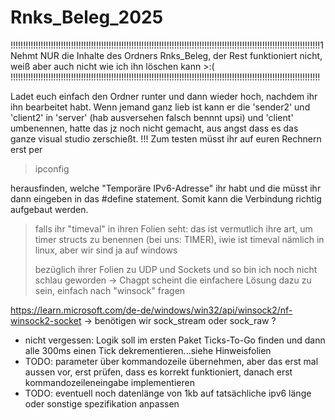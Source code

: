 # Rnks_Beleg_2025
!!!!!!!!!!!!!!!!!!!!!!!!!!!!!!!!!!!!!!!!!!!!!!!!!!!!!!!!!!!!!!!!!!!!!!!!!!!!!!!!!!!!!!!!!!!!!!!!!!!!!!!!!!!!!!!!!!!!!!!!!!!1
Nehmt NUR die Inhalte des Ordners Rnks_Beleg, der Rest funktioniert nicht, weiß aber auch nicht wie ich ihn löschen kann >:(
!!!!!!!!!!!!!!!!!!!!!!!!!!!!!!!!!!!!!!!!!!!!!!!!!!!!!!!!!!!!!!!!!!!!!!!!!!!!!!!!!!!!!!!!!!!!!!!!!!!!!!!!!!!!!!!!!!!!!!!!!!!

Ladet euch einfach den Ordner runter und dann wieder hoch, nachdem ihr ihn bearbeitet habt.
Wenn jemand ganz lieb ist kann er die 'sender2' und 'client2' in 'server' (hab ausversehen falsch bennnt upsi) und 'client' umbenennen, hatte das jz noch nicht gemacht, aus angst dass es das ganze visual studio zerschießt.
!!! Zum testen müsst ihr auf euren Rechnern erst per
>ipconfig

herausfinden, welche "Temporäre IPv6-Adresse" ihr habt und die müsst ihr dann eingeben in das #define statement.
Somit kann die Verbindung richtig aufgebaut werden. 

> falls ihr "timeval" in ihren Folien seht: das ist vermutlich ihre art, um timer structs zu benennen (bei uns: TIMER), iwie ist timeval nämlich in linux, aber wir sind ja auf windows
>
> bezüglich ihrer Folien zu UDP und Sockets und so bin ich noch nicht schlau geworden -> Chagpt scheint die einfachere Lösung dazu zu sein, einfach nach "winsock" fragen
>


https://learn.microsoft.com/de-de/windows/win32/api/winsock2/nf-winsock2-socket
-> benötigen wir sock_stream oder sock_raw ?

* nicht vergessen: Logik soll im ersten Paket Ticks-To-Go finden und dann alle 300ms einen Tick dekrementieren...siehe Hinweisfolien
* TODO: parameter über kommandozeile übernehmen, aber das erst mal aussen vor, erst prüfen, dass es korrekt funktioniert, danach erst kommandozeileneingabe implementieren
* TODO: eventuell noch datenlänge von 1kb auf tatsächliche ipv6 länge oder sonstige spezifikation anpassen
